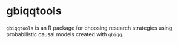 # gbiqqtools

`gbiqqtools` is an R package for choosing research strategies using probabilistic causal models created with `gbiqq`. 


